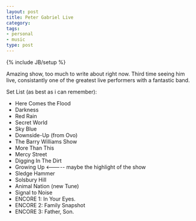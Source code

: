 ```yaml
---
layout: post
title: Peter Gabriel Live
category: 
tags: 
- personal
- music
type: post
---
```

{% include JB/setup %}

Amazing show, too much to write about right now. Third time seeing him live, consistantly one of the greatest live performers with a fantastic band.

Set List (as best as i can remember):
- Here Comes the Flood
- Darkness
- Red Rain
- Secret World
- Sky Blue
- Downside-Up (from Ovo)
- The Barry Williams Show
- More Than This
- Mercy Street
- Digging In The Dirt
- Growing Up <----- maybe the highlight of the show
- Sledge Hammer
- Solsbury Hill
- Animal Nation (new Tune)
- Signal to Noise
- ENCORE 1: In Your Eyes.
- ENCORE 2: Family Snapshot
- ENCORE 3: Father, Son.


